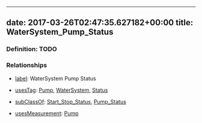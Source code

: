 
---
date: 2017-03-26T02:47:35.627182+00:00
title: WaterSystem_Pump_Status
---
### Definition: TODO

### Relationships

* [label](http://www.w3.org/2000/01/rdf-schema#label): WaterSystem Pump Status

* [usesTag](https://brickschema.org/schema/1.0/BrickFrame#usesTag): [Pump](https://brickschema.org/schema/1.0/BrickTag#Pump), [WaterSystem](https://brickschema.org/schema/1.0/BrickTag#WaterSystem), [Status](https://brickschema.org/schema/1.0/BrickTag#Status)

* [subClassOf](http://www.w3.org/2000/01/rdf-schema#subClassOf): [Start_Stop_Status](https://brickschema.org/schema/1.0/Brick#Start_Stop_Status), [Pump_Status](https://brickschema.org/schema/1.0/Brick#Pump_Status)

* [usesMeasurement](https://brickschema.org/schema/1.0/BrickFrame#usesMeasurement): [Pump](https://brickschema.org/schema/1.0/Brick#Pump)
